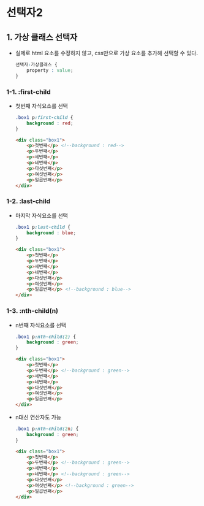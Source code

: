# 선택자2
## 1. 가상 클래스 선택자
- 실제로 html 요소를 수정하지 않고, css만으로 가상 요소를 추가해 선택할 수 있다.
    ```css
    선택자:가상클래스 {
        property : value;
    }
    ```
### 1-1. :first-child
- 첫번째 자식요소를 선택
    ```css
    .box1 p:first-child {
        background : red;
    }
    ```
    ```html
    <div class="box1">
        <p>첫번째</p> <!--background : red-->
        <p>두번째</p>
        <p>세번째</p>
        <p>네번째</p>
        <p>다섯번째</p>
        <p>여섯번째</p>
        <p>일곱번째</p>
    </div>
    ```

### 1-2. :last-child
- 마지막 자식요소를 선택
    ```css
    .box1 p:last-child {
        background : blue;
    }
    ```
    ```html
    <div class="box1">
        <p>첫번째</p>
        <p>두번째</p>
        <p>세번째</p>
        <p>네번째</p>
        <p>다섯번째</p>
        <p>여섯번째</p>
        <p>일곱번째</p> <!--background : blue-->
    </div>
    ```

### 1-3. :nth-child(n)
- n번째 자식요소를 선택
    ```css
    .box1 p:nth-child(2) {
        background : green;
    }
    ```
    ```html
    <div class="box1">
        <p>첫번째</p>
        <p>두번째</p> <!--background : green-->
        <p>세번째</p>
        <p>네번째</p>
        <p>다섯번째</p>
        <p>여섯번째</p>
        <p>일곱번째</p>
    </div>
    ```
- n대신 연산자도 가능
    ```css
    .box1 p:nth-child(2n) {
        background : green;
    }
    ```
    ```html
    <div class="box1">
        <p>첫번째</p>
        <p>두번째</p> <!--background : green-->
        <p>세번째</p>
        <p>네번째</p> <!--background : green-->
        <p>다섯번째</p>
        <p>여섯번째</p> <!--background : green-->
        <p>일곱번째</p>
    </div>
    ```